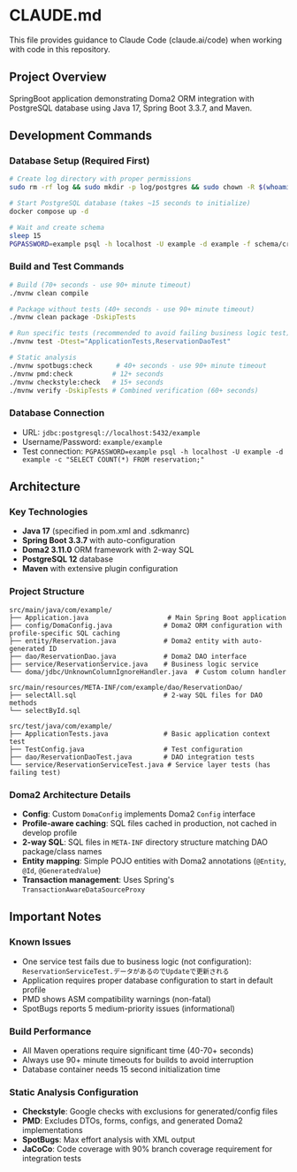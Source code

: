 # CLAUDE.md

This file provides guidance to Claude Code (claude.ai/code) when working with code in this repository.

## Project Overview

SpringBoot application demonstrating Doma2 ORM integration with PostgreSQL database using Java 17, Spring Boot 3.3.7, and Maven.

## Development Commands

### Database Setup (Required First)
```bash
# Create log directory with proper permissions
sudo rm -rf log && sudo mkdir -p log/postgres && sudo chown -R $(whoami):$(id -gn) log

# Start PostgreSQL database (takes ~15 seconds to initialize)
docker compose up -d

# Wait and create schema
sleep 15
PGPASSWORD=example psql -h localhost -U example -d example -f schema/create_table.sql
```

### Build and Test Commands
```bash
# Build (70+ seconds - use 90+ minute timeout)
./mvnw clean compile

# Package without tests (40+ seconds - use 90+ minute timeout)  
./mvnw clean package -DskipTests

# Run specific tests (recommended to avoid failing business logic test)
./mvnw test -Dtest="ApplicationTests,ReservationDaoTest"

# Static analysis
./mvnw spotbugs:check      # 40+ seconds - use 90+ minute timeout
./mvnw pmd:check          # 12+ seconds  
./mvnw checkstyle:check   # 15+ seconds
./mvnw verify -DskipTests # Combined verification (60+ seconds)
```

### Database Connection
- URL: `jdbc:postgresql://localhost:5432/example`
- Username/Password: `example/example`
- Test connection: `PGPASSWORD=example psql -h localhost -U example -d example -c "SELECT COUNT(*) FROM reservation;"`

## Architecture

### Key Technologies
- **Java 17** (specified in pom.xml and .sdkmanrc)
- **Spring Boot 3.3.7** with auto-configuration
- **Doma2 3.11.0** ORM framework with 2-way SQL
- **PostgreSQL 12** database
- **Maven** with extensive plugin configuration

### Project Structure
```
src/main/java/com/example/
├── Application.java                    # Main Spring Boot application
├── config/DomaConfig.java             # Doma2 ORM configuration with profile-specific SQL caching
├── entity/Reservation.java            # Doma2 entity with auto-generated ID
├── dao/ReservationDao.java            # Doma2 DAO interface 
├── service/ReservationService.java    # Business logic service
└── doma/jdbc/UnknownColumnIgnoreHandler.java  # Custom column handler

src/main/resources/META-INF/com/example/dao/ReservationDao/
├── selectAll.sql                      # 2-way SQL files for DAO methods
└── selectById.sql

src/test/java/com/example/
├── ApplicationTests.java              # Basic application context test
├── TestConfig.java                    # Test configuration
├── dao/ReservationDaoTest.java        # DAO integration tests
└── service/ReservationServiceTest.java # Service layer tests (has failing test)
```

### Doma2 Architecture Details
- **Config**: Custom `DomaConfig` implements Doma2 `Config` interface
- **Profile-aware caching**: SQL files cached in production, not cached in develop profile  
- **2-way SQL**: SQL files in `META-INF` directory structure matching DAO package/class names
- **Entity mapping**: Simple POJO entities with Doma2 annotations (`@Entity`, `@Id`, `@GeneratedValue`)
- **Transaction management**: Uses Spring's `TransactionAwareDataSourceProxy`

## Important Notes

### Known Issues
- One service test fails due to business logic (not configuration): `ReservationServiceTest.データがあるのでUpdateで更新される`
- Application requires proper database configuration to start in default profile
- PMD shows ASM compatibility warnings (non-fatal)
- SpotBugs reports 5 medium-priority issues (informational)

### Build Performance
- All Maven operations require significant time (40-70+ seconds)
- Always use 90+ minute timeouts for builds to avoid interruption
- Database container needs 15 second initialization time

### Static Analysis Configuration
- **Checkstyle**: Google checks with exclusions for generated/config files
- **PMD**: Excludes DTOs, forms, configs, and generated Doma2 implementations
- **SpotBugs**: Max effort analysis with XML output
- **JaCoCo**: Code coverage with 90% branch coverage requirement for integration tests